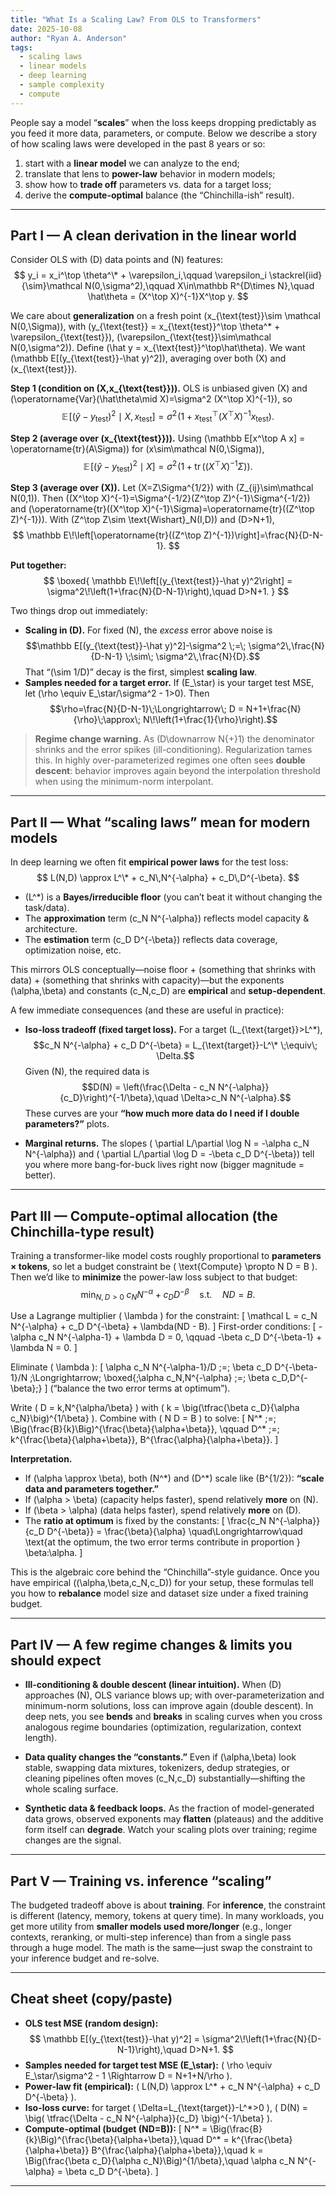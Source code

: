 ```yaml
---
title: "What Is a Scaling Law? From OLS to Transformers"
date: 2025-10-08
author: "Ryan A. Anderson"
tags:
  - scaling laws
  - linear models
  - deep learning
  - sample complexity
  - compute
---
```


People say a model “**scales**” when the loss keeps dropping predictably as you feed it more data, parameters, or compute. Below we describe a story of how scaling laws were developed in the past 8 years or so:

1) start with a **linear model** we can analyze to the end;  
2) translate that lens to **power-law** behavior in modern models;  
3) show how to **trade off** parameters vs. data for a target loss;  
4) derive the **compute-optimal** balance (the “Chinchilla-ish” result).

---

## Part I — A clean derivation in the linear world

Consider OLS with \(D\) data points and \(N\) features:
$$
y_i = x_i^\top \theta^\* + \varepsilon_i,\qquad
\varepsilon_i \stackrel{iid}{\sim}\mathcal N(0,\sigma^2),\qquad
X\in\mathbb R^{D\times N},\quad
\hat\theta = (X^\top X)^{-1}X^\top y.
$$

We care about **generalization** on a fresh point \(x_{\text{test}}\sim \mathcal N(0,\Sigma)\),
with \(y_{\text{test}} = x_{\text{test}}^\top \theta^\* + \varepsilon_{\text{test}}\),
\(\varepsilon_{\text{test}}\sim\mathcal N(0,\sigma^2)\).
Define \(\hat y = x_{\text{test}}^\top\hat\theta\).
We want \(\mathbb E[(y_{\text{test}}-\hat y)^2]\), averaging over both \(X\) and \(x_{\text{test}}\).

**Step 1 (condition on \(X,x_{\text{test}}\)).**
OLS is unbiased given \(X\) and
\(\operatorname{Var}(\hat\theta\mid X)=\sigma^2 (X^\top X)^{-1}\), so
$$
\mathbb E\!\left[(\hat y-y_{\text{test}})^2\mid X,x_{\text{test}}\right]
= \sigma^2\!\left(1 + x_{\text{test}}^\top (X^\top X)^{-1} x_{\text{test}}\right).
$$

**Step 2 (average over \(x_{\text{test}}\)).**
Using \(\mathbb E[x^\top A x] = \operatorname{tr}(A\Sigma)\) for \(x\sim\mathcal N(0,\Sigma)\),
$$
\mathbb E\!\left[(\hat y-y_{\text{test}})^2\mid X\right]
= \sigma^2\!\left(1 + \operatorname{tr}\big((X^\top X)^{-1}\Sigma\big)\right).
$$

**Step 3 (average over \(X\)).**
Let \(X=Z\Sigma^{1/2}\) with \(Z_{ij}\sim\mathcal N(0,1)\). Then
\((X^\top X)^{-1}=\Sigma^{-1/2}(Z^\top Z)^{-1}\Sigma^{-1/2}\) and
\(\operatorname{tr}((X^\top X)^{-1}\Sigma)=\operatorname{tr}((Z^\top Z)^{-1})\).
With \(Z^\top Z\sim \text{Wishart}_N(I,D)\) and \(D>N+1\),
$$
\mathbb E\!\left[\operatorname{tr}((Z^\top Z)^{-1})\right]=\frac{N}{D-N-1}.
$$

**Put together:**
$$
\boxed{
\mathbb E\!\left[(y_{\text{test}}-\hat y)^2\right]
= \sigma^2\!\left(1+\frac{N}{D-N-1}\right),\quad D>N+1.
}
$$

Two things drop out immediately:

- **Scaling in \(D\).** For fixed \(N\), the *excess* error above noise is
  $$\mathbb E[(y_{\text{test}}-\hat y)^2]-\sigma^2 \;=\; \sigma^2\,\frac{N}{D-N-1} \;\sim\; \sigma^2\,\frac{N}{D}.$$
  That “\(\sim 1/D\)” decay is the first, simplest **scaling law**.
- **Samples needed for a target error.** If \(E_\star\) is your target test MSE, let
  \(\rho \equiv E_\star/\sigma^2 - 1>0\). Then
  $$\rho=\frac{N}{D-N-1}\;\Longrightarrow\; D = N+1+\frac{N}{\rho}\;\approx\; N\!\left(1+\frac{1}{\rho}\right).$$

> **Regime change warning.** As \(D\downarrow N{+}1\) the denominator shrinks and the error spikes (ill-conditioning). Regularization tames this. In highly over-parameterized regimes one often sees **double descent**: behavior improves again beyond the interpolation threshold when using the minimum-norm interpolant.

---

## Part II — What “scaling laws” mean for modern models

In deep learning we often fit **empirical power laws** for the test loss:
$$
L(N,D) \approx L^\* + c_N\,N^{-\alpha} + c_D\,D^{-\beta}.
$$

- \(L^\*\) is a **Bayes/irreducible floor** (you can’t beat it without changing the task/data).
- The **approximation** term \(c_N N^{-\alpha}\) reflects model capacity & architecture.
- The **estimation** term \(c_D D^{-\beta}\) reflects data coverage, optimization noise, etc.

This mirrors OLS conceptually—noise floor + (something that shrinks with data) + (something that shrinks with capacity)—but the exponents \(\alpha,\beta\) and constants \(c_N,c_D\) are **empirical** and **setup-dependent**.

A few immediate consequences (and these are useful in practice):

- **Iso-loss tradeoff (fixed target loss).** For a target \(L_{\text{target}}>L^\*\),
  $$c_N N^{-\alpha} + c_D D^{-\beta} = L_{\text{target}}-L^\* \;\equiv\; \Delta.$$
  Given \(N\), the required data is
  $$D(N) = \left(\frac{\Delta - c_N N^{-\alpha}}{c_D}\right)^{-1/\beta},\quad \Delta>c_N N^{-\alpha}.$$
  These curves are your **“how much more data do I need if I double parameters?”** plots.

- **Marginal returns.** The slopes \( \partial L/\partial \log N = -\alpha c_N N^{-\alpha}\) and
  \( \partial L/\partial \log D = -\beta c_D D^{-\beta}\) tell you where more bang-for-buck lives right now (bigger magnitude = better).

---

## Part III — Compute-optimal allocation (the Chinchilla-type result)

Training a transformer-like model costs roughly proportional to **parameters × tokens**,
so let a budget constraint be \( \text{Compute} \propto N D = B \).
Then we’d like to **minimize** the power-law loss subject to that budget:
$$
\min_{N,D>0}\; c_N N^{-\alpha} + c_D D^{-\beta}
\quad \text{s.t.}\quad N D = B.
$$

Use a Lagrange multiplier \( \lambda \) for the constraint:
\[
\mathcal L = c_N N^{-\alpha} + c_D D^{-\beta} + \lambda(ND - B).
\]
First-order conditions:
\[
-\alpha c_N N^{-\alpha-1} + \lambda D = 0,
\qquad
-\beta c_D D^{-\beta-1} + \lambda N = 0.
\]

Eliminate \( \lambda \):
\[
\alpha c_N N^{-\alpha-1}/D \;=\; \beta c_D D^{-\beta-1}/N
\;\Longrightarrow\;
\boxed{\;\alpha c_N\,N^{-\alpha} \;=\; \beta c_D\,D^{-\beta}\;}
\]
(“balance the two error terms at optimum”).

Write \( D = k\,N^{\alpha/\beta} \) with \( k = \big(\tfrac{\beta c_D}{\alpha c_N}\big)^{1/\beta} \).
Combine with \( N D = B \) to solve:
\[
N^\* \;=\; \Big(\frac{B}{k}\Big)^{\frac{\beta}{\alpha+\beta}},
\qquad
D^\* \;=\; k^{\frac{\beta}{\alpha+\beta}}\, B^{\frac{\alpha}{\alpha+\beta}}.
\]

**Interpretation.**
- If \(\alpha \approx \beta\), both \(N^\*\) and \(D^\*\) scale like \(B^{1/2}\): **“scale data and parameters together.”**
- If \(\alpha > \beta\) (capacity helps faster), spend relatively **more** on \(N\).
- If \(\beta > \alpha\) (data helps faster), spend relatively **more** on \(D\).
- The **ratio at optimum** is fixed by the constants:
  \[
  \frac{c_N N^{-\alpha}}{c_D D^{-\beta}} = \frac{\beta}{\alpha}
  \quad\Longrightarrow\quad
  \text{at the optimum, the two error terms contribute in proportion } \beta:\alpha.
  \]

This is the algebraic core behind the “Chinchilla”-style guidance. Once you have empirical \((\alpha,\beta,c_N,c_D)\) for your setup, these formulas tell you how to **rebalance** model size and dataset size under a fixed training budget.

---

## Part IV — A few regime changes & limits you should expect

- **Ill-conditioning & double descent (linear intuition).** When \(D\) approaches \(N\), OLS variance blows up; with over-parameterization and minimum-norm solutions, loss can improve again (double descent). In deep nets, you see **bends** and **breaks** in scaling curves when you cross analogous regime boundaries (optimization, regularization, context length).

- **Data quality changes the “constants.”** Even if \(\alpha,\beta\) look stable, swapping data mixtures, tokenizers, dedup strategies, or cleaning pipelines often moves \(c_N,c_D\) substantially—shifting the whole scaling surface.

- **Synthetic data & feedback loops.** As the fraction of model-generated data grows, observed exponents may **flatten** (plateaus) and the additive form itself can **degrade**. Watch your scaling plots over training; regime changes are the signal.

---

## Part V — Training vs. inference “scaling”

The budgeted tradeoff above is about **training**. For **inference**, the constraint is different (latency, memory, tokens at query time). In many workloads, you get more utility from **smaller models used more/longer** (e.g., longer contexts, reranking, or multi-step inference) than from a single pass through a huge model. The math is the same—just swap the constraint to your inference budget and re-solve.

---

## Cheat sheet (copy/paste)

- **OLS test MSE (random design):**
  $$
  \mathbb E[(y_{\text{test}}-\hat y)^2]
  = \sigma^2\!\left(1+\frac{N}{D-N-1}\right),\quad D>N+1.
  $$
- **Samples needed for target test MSE \(E_\star\):**
  \( \rho \equiv E_\star/\sigma^2 - 1 \Rightarrow D = N+1+N/\rho \).
- **Power-law fit (empirical):** \( L(N,D) \approx L^\* + c_N N^{-\alpha} + c_D D^{-\beta} \).
- **Iso-loss curve:** for target \( \Delta=L_{\text{target}}-L^\*>0 \),
  \( D(N) = \big( \tfrac{\Delta - c_N N^{-\alpha}}{c_D} \big)^{-1/\beta} \).
- **Compute-optimal (budget \(ND=B\)):**
  \[
  N^\* = \Big(\frac{B}{k}\Big)^{\frac{\beta}{\alpha+\beta}},\quad
  D^\* = k^{\frac{\beta}{\alpha+\beta}} B^{\frac{\alpha}{\alpha+\beta}},\quad
  k = \Big(\frac{\beta c_D}{\alpha c_N}\Big)^{1/\beta},\quad
  \alpha c_N N^{-\alpha} = \beta c_D D^{-\beta}.
  \]

---
